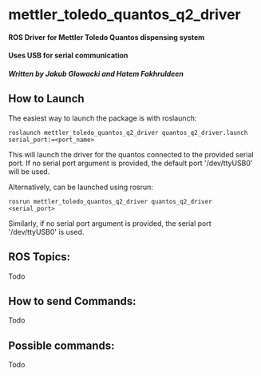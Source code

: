 # mettler_toledo_quantos_q2_driver
#### ROS Driver for Mettler Toledo Quantos dispensing system
#### Uses USB for serial communication
##### Written by Jakub Glowacki and Hatem Fakhruldeen

## How to Launch
The easiest way to launch the package is with roslaunch:
```
roslaunch mettler_toledo_quantos_q2_driver quantos_q2_driver.launch serial_port:=<port_name>
```
This will launch the driver for the quantos connected to the provided serial port. If no serial port argument is provided, the default port '/dev/ttyUSB0' will be used.

Alternatively, can be launched using rosrun:
```
rosrun mettler_toledo_quantos_q2_driver quantos_q2_driver <serial_port>
```
Similarly, if no serial port argument is provided, the serial port '/dev/ttyUSB0' is used.

## ROS Topics:
Todo

## How to send Commands:
Todo

## Possible commands:
Todo
